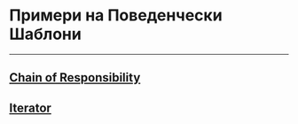# Примери на Поведенчески Шаблони

---

## [Chain of Responsibility](./Chain%20of%20Responsibility/)

## [Iterator](./Iterator/)
